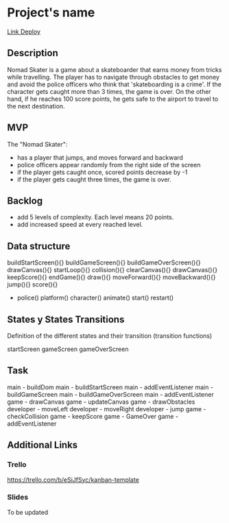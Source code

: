 # Project's name

[Link Deploy](http://github.com)

## Description

Nomad Skater is a game about a skateboarder that earns money from tricks while travelling. The player has to navigate through obstacles to get money and avoid the police officers who think that 'skateboarding is a crime'. If the character gets caught more than 3 times, the game is over. On the other hand, if he reaches 100 score points, he gets safe to the airport to travel to the next destination.

## MVP

The "Nomad Skater":

- has a player that jumps, and moves forward and backward
- police officers appear randomly from the right side of the screen
- if the player gets caught once, scored points decrease by -1
- if the player gets caught three times, the game is over.

## Backlog

- add 5 levels of complexity. Each level means 20 points.
- add increased speed at every reached level.

## Data structure

buildStartScreen(){}
buildGameScreen(){}
buildGameOverScreen(){}
drawCanvas(){}
startLoop(){}
collision(){}
clearCanvas(){}
drawCanvas(){}
keepScore(){}
endGame(){}
draw(){}
moveForward(){}
moveBackward(){}
jump(){}
score(){}

- police()
  platform()
  character()
  animate()
  start()
  restart()

## States y States Transitions

Definition of the different states and their transition (transition functions)

startScreen
gameScreen
gameOverScreen

## Task

main - buildDom
main - buildStartScreen
main - addEventListener
main - buildGameScreen
main - buildGameOverScreen
main - addEventListener
game - drawCanvas
game - updateCanvas
game - drawObstacles
developer - moveLeft
developer - moveRight
developer - jump
game - checkCollision
game - keepScore
game - GameOver
game - addEventListener

## Additional Links

### Trello

https://trello.com/b/eSiJfSyc/kanban-template

### Slides

To be updated

